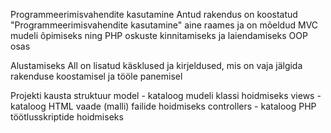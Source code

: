 Programmeerimisvahendite kasutamine
Antud rakendus on koostatud "Programmeerimisvahendite kasutamine" aine raames ja on mõeldud MVC mudeli õpimiseks ning PHP oskuste kinnitamiseks ja laiendamiseks OOP osas

Alustamiseks
All on lisatud käsklused ja kirjeldused, mis on vaja jälgida rakenduse koostamisel ja tööle panemisel

Projekti kausta struktuur
model - kataloog mudeli klassi hoidmiseks
views - kataloog HTML vaade (malli) failide hoidmiseks
controllers - kataloog PHP töötlusskriptide hoidmiseks